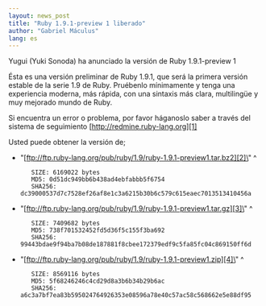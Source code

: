 ```yaml
---
layout: news_post
title: "Ruby 1.9.1-preview 1 liberado"
author: "Gabriel Máculus"
lang: es
---
```


Yugui (Yuki Sonoda) ha anunciado la versión de Ruby 1.9.1-preview 1

Ésta es una versión preliminar de Ruby 1.9.1, que será la primera
versión estable de la serie 1.9 de Ruby. Pruébenlo mínimamente y tenga
una experiencia moderna, más rápida, con una sintaxis más clara,
multilingüe y muy mejorado mundo de Ruby.

Si encuentra un error o problema, por favor háganoslo saber a través del
sistema de seguimiento [http://redmine.ruby-lang.org][1]

Usted puede obtener la versión de;

* \"[ftp://ftp.ruby-lang.org/pub/ruby/1.9/ruby-1.9.1-preview1.tar.bz2][2]\"
^



         SIZE: 6169022 bytes
         MD5: 0d51dc949bb6b438ad4ebfabbb5f6754
         SHA256: dc39000537d7c7528ef26af8e1c3a6215b30b6c579c615eaec7013513410456a

* \"[ftp://ftp.ruby-lang.org/pub/ruby/1.9/ruby-1.9.1-preview1.tar.gz][3]\"
^


         SIZE: 7409682 bytes
         MD5: 738f701532452fd5d36f5c155f3ba692
         SHA256: 99443bdae9f94ba7b08de187881f8cbee172379edf9c5fa85fc04c869150ff6d

* \"[ftp://ftp.ruby-lang.org/pub/ruby/1.9/ruby-1.9.1-preview1.zip][4]\"
^


         SIZE: 8569116 bytes
         MD5: 5f68246246c4cd29d8a3b6b34b29b6ac
         SHA256: a6c3a7bf7ea83b595024764926353e08596a78e40c57ac58c568662e5e88df95



[1]: http://redmine.ruby-lang.org
[2]: ftp://ftp.ruby-lang.org/pub/ruby/1.9/ruby-1.9.1-preview1.tar.bz2
[3]: ftp://ftp.ruby-lang.org/pub/ruby/1.9/ruby-1.9.1-preview1.tar.gz
[4]: ftp://ftp.ruby-lang.org/pub/ruby/1.9/ruby-1.9.1-preview1.zip
